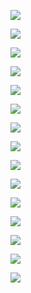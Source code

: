 ![](RackMultipart20201121-4-1t85pda_html_e85cf6dcbe7b06b0.png)

![](RackMultipart20201121-4-1t85pda_html_99e1973fb57f4b3b.png)

![](RackMultipart20201121-4-1t85pda_html_e8411935742872c.png)

![](RackMultipart20201121-4-1t85pda_html_a7b7577ade446c02.png)

![](RackMultipart20201121-4-1t85pda_html_50608b1e46d075ce.png)

![](RackMultipart20201121-4-1t85pda_html_9e35026a7bc8b414.png)

![](RackMultipart20201121-4-1t85pda_html_7aab05c33c5b3447.png)

![](RackMultipart20201121-4-1t85pda_html_1f39c35bac01b8eb.png)

![](RackMultipart20201121-4-1t85pda_html_aff3acfc68aa4dea.png)

![](RackMultipart20201121-4-1t85pda_html_8005e4c11f746ab0.png)

![](RackMultipart20201121-4-1t85pda_html_7a43f9db779a19e7.png)

![](RackMultipart20201121-4-1t85pda_html_7efcc07fc6e4d1c1.png)

![](RackMultipart20201121-4-1t85pda_html_657c46ebdf27688d.png)

![](RackMultipart20201121-4-1t85pda_html_ea14d68309dcc6ae.png)

![](RackMultipart20201121-4-1t85pda_html_45533c567280a0e4.png)
